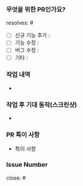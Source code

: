 ### 무엇을 위한 PR인가요?

resolves: # 

- [ ] 신규 기능 추가 :
- [ ] 기능 수정 :
- [ ] 버그 수정 :
- [ ] 기타 : 

### 작업 내역
- 


### 작업 후 기대 동작(스크린샷)
- 

### PR 특이 사항
- 특이 사항

### Issue Number 

close: #

